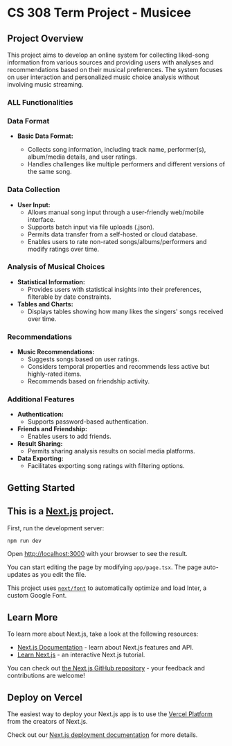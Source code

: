 # CS 308 Term Project - Musicee

## Project Overview

This project aims to develop an online system for collecting liked-song information from various sources and providing users with analyses and recommendations based on their musical preferences. 
The system focuses on user interaction and personalized music choice analysis without involving music streaming.

### ALL Functionalities

### Data Format

- **Basic Data Format:**
  
  - Collects song information, including track name, performer(s), album/media details, and user ratings.
  - Handles challenges like multiple performers and different versions of the same song.

### Data Collection

- **User Input:**
  - Allows manual song input through a user-friendly web/mobile interface.
  - Supports batch input via file uploads (.json).
  - Permits data transfer from a self-hosted or cloud database.
  - Enables users to rate non-rated songs/albums/performers and modify ratings over time.

### Analysis of Musical Choices

- **Statistical Information:**
  - Provides users with statistical insights into their preferences, filterable by date constraints.
- **Tables and Charts:**
  - Displays tables showing how many likes the singers' songs received over time.

### Recommendations

- **Music Recommendations:**
  - Suggests songs based on user ratings.
  - Considers temporal properties and recommends less active but highly-rated items.
  - Recommends based on friendship activity.

### Additional Features

- **Authentication:**
  - Supports password-based authentication.
- **Friends and Friendship:**
  - Enables users to add friends.
- **Result Sharing:**
  - Permits sharing analysis results on social media platforms.
- **Data Exporting:**
  - Facilitates exporting song ratings with filtering options.



## Getting Started

## This is a [Next.js](https://nextjs.org/) project.

First, run the development server:

```bash
npm run dev
```

Open [http://localhost:3000](http://localhost:3000) with your browser to see the result.

You can start editing the page by modifying `app/page.tsx`. The page auto-updates as you edit the file.

This project uses [`next/font`](https://nextjs.org/docs/basic-features/font-optimization) to automatically optimize and load Inter, a custom Google Font.

## Learn More

To learn more about Next.js, take a look at the following resources:

- [Next.js Documentation](https://nextjs.org/docs) - learn about Next.js features and API.
- [Learn Next.js](https://nextjs.org/learn) - an interactive Next.js tutorial.

You can check out [the Next.js GitHub repository](https://github.com/vercel/next.js/) - your feedback and contributions are welcome!

## Deploy on Vercel

The easiest way to deploy your Next.js app is to use the [Vercel Platform](https://vercel.com/new?utm_medium=default-template&filter=next.js&utm_source=create-next-app&utm_campaign=create-next-app-readme) from the creators of Next.js.

Check out our [Next.js deployment documentation](https://nextjs.org/docs/deployment) for more details.

